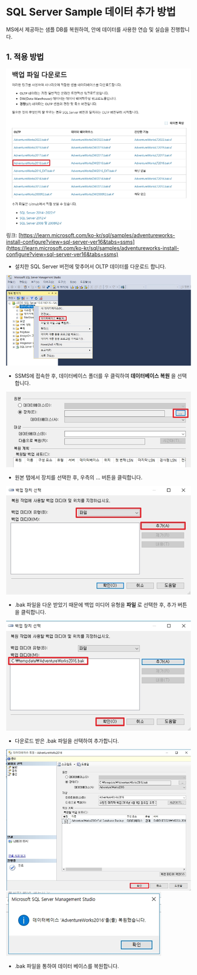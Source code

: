 # SQL Server Sample 데이터 추가 방법

MS에서 제공하는 샘플 DB를 복원하여, 안에 데이터를 사용한 연습 및 실습을 진행합니다.


## 1. 적용 방법

![](./MD_Images/01_01001.jpg)  
링크: [https://learn.microsoft.com/ko-kr/sql/samples/adventureworks-install-configure?view=sql-server-ver16&tabs=ssms](https://learn.microsoft.com/ko-kr/sql/samples/adventureworks-install-configure?view=sql-server-ver16&tabs=ssms)

* 설치한 SQL Server 버전에 맞추어서 OLTP 데이터를 다운로드 합니다.

![](./MD_Images/01_01002.jpg)

* SSMS에 접속한 후, 데이터베이스 폴더를 우 클릭하여 __데이터베이스 복원__ 을 선택합니다.

![](./MD_Images/01_01003.jpg)

* 원본 탭에서 장치를 선택한 후, 우측의  ... 버튼을 클릭합니다.

![](./MD_Images/01_01004.jpg)

* .bak 파일을 다운 받았기 때문에 백업 미디어 유형을 __파일__ 로 선택한 후, 추가 버튼을 클릭합니다.

![](./MD_Images/01_01005.jpg)
* 다운로드 받은 .bak 파일을 선택하여 추가합니다.

![](./MD_Images/01_01006.jpg)
![](./MD_Images/01_01007.jpg)

* .bak 파일을 통하여 데이터 베이스를 복원합니다.